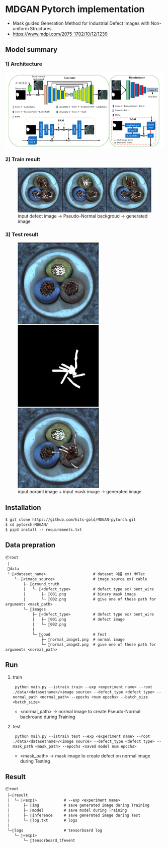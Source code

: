 # MDGAN Pytorch implementation
- Mask guided Generation Method for Industrial Defect Images with Non-uniform Structures 
- https://www.mdpi.com/2075-1702/10/12/1239

## Model summary
### 1) Architecture
<center>
<img src='./figures/architecture.png' width='700' />
</center>

### 2) Train result
<figure>
    <img src='./figures/train.png' alt='missing' />
    <figcaption> input defect image -> Pseudo-Normal backgroud -> generated image</figcaption>
</figure>

### 3) Test result

<figure>
<img src='./figures/test_normal.png' width='257' /> <img src='./figures/test_mask.png' width='257' />  <img src='./figures/test_generated.png' width='257' /> <figcaption> input noraml image + input mask image -> generated image </figcaption>
</figure>

## Installation
    $ git clone https://github.com/hits-gold/MDGAN-pytorch.git
    $ cd pytorch-MDGAN/
    $ pip3 install -r requirements.txt

## Data prepration
    📦root
     |
     📂data	
     └─📂<dataset_name>                     # dataset 이름 ex) MVTec
        └─ 📂<image_source>                 # image source ex) cable
            ├─ 📂ground_truth           
            |   └─ 📂<defect_type>          # defect type ex) bent_wire
            |       ├─ 📜001.png            # binary mask image
            |       └─ 📜002.png            # give one of these path for arguments <mask_path>
            └─ 📂images
                ├─ 📂<defect_type>          # defect type ex) bent_wire
                |   ├─ 📜001.png            # defect image
                |   └─ 📜002.png
                |    
                └─ 📂good                   # Test
                    ├─ 📜normal_image1.png  # normal image
                    └─ 📜normal_image2.png  # give one of these path for arguments <normal_path>

## Run
1. train

        python main.py --istrain train --exp <experiment name> --root ./data/<datasetname>/<image source> --defect_type <defect type> --normal_path <normal_path> --epochs <num epochs> --batch_size <batch_size>
    
    - <normal_path> -> normal image to create Pseudo-Normal backround during Training

2. test

        python main.py --istrain test --exp <experiment name> --root ./data/<datasetname>/<image source> --defect_type <defect type> --mask_path <mask_path> --epochs <saved model num epochs>

    - <mask_path> -> mask image to create defect on normal image during Testing

## Result
    📦root
     ├─📂result
     |  └─ 📂<exp1>            # --exp <experiment name>
     |      ├─ 📂img           # save generated image during Training
     |      ├─ 📂model         # save model during Training
     |      ├─ 📂inference     # save generated image during Test
     |      └─ 📜log.txt       # logs
     |
     └─📂logs                  # tensorboard log
        └─ 📂<exp1>
            └─ 📜tensorboard_tfevent
